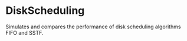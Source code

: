# DiskScheduling
Simulates and compares the performance of disk scheduling algorithms FIFO and SSTF.
